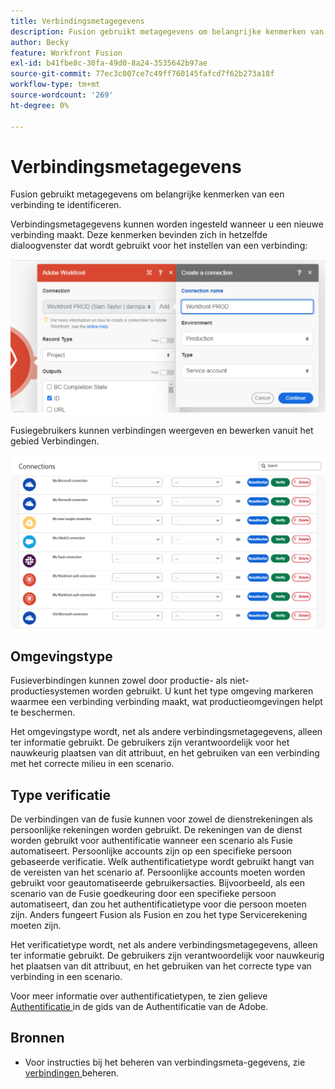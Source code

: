 ```yaml
---
title: Verbindingsmetagegevens
description: Fusion gebruikt metagegevens om belangrijke kenmerken van een verbinding te identificeren.
author: Becky
feature: Workfront Fusion
exl-id: b41fbe8c-30fa-49d0-8a24-3535642b97ae
source-git-commit: 77ec3c007ce7c49ff760145fafcd7f62b273a18f
workflow-type: tm+mt
source-wordcount: '269'
ht-degree: 0%

---
```


# Verbindingsmetagegevens

Fusion gebruikt metagegevens om belangrijke kenmerken van een verbinding te identificeren.

Verbindingsmetagegevens kunnen worden ingesteld wanneer u een nieuwe verbinding maakt. Deze kenmerken bevinden zich in hetzelfde dialoogvenster dat wordt gebruikt voor het instellen van een verbinding:

![ meta-gegevens van de Verbinding ](assets/connection-metadata-setup.png)

Fusiegebruikers kunnen verbindingen weergeven en bewerken vanuit het gebied Verbindingen.

![ meta-gegevens van de Verbinding in het gebied van Verbindingen ](assets/connections-area-metadata.png)

## Omgevingstype

Fusieverbindingen kunnen zowel door productie- als niet-productiesystemen worden gebruikt. U kunt het type omgeving markeren waarmee een verbinding verbinding maakt, wat productieomgevingen helpt te beschermen.

Het omgevingstype wordt, net als andere verbindingsmetagegevens, alleen ter informatie gebruikt. De gebruikers zijn verantwoordelijk voor het nauwkeurig plaatsen van dit attribuut, en het gebruiken van een verbinding met het correcte milieu in een scenario.

## Type verificatie

De verbindingen van de fusie kunnen voor zowel de dienstrekeningen als persoonlijke rekeningen worden gebruikt. De rekeningen van de dienst worden gebruikt voor authentificatie wanneer een scenario als Fusie automatiseert. Persoonlijke accounts zijn op een specifieke persoon gebaseerde verificatie. Welk authentificatietype wordt gebruikt hangt van de vereisten van het scenario af. Persoonlijke accounts moeten worden gebruikt voor geautomatiseerde gebruikersacties. Bijvoorbeeld, als een scenario van de Fusie goedkeuring door een specifieke persoon automatiseert, dan zou het authentificatietype voor die persoon moeten zijn. Anders fungeert Fusion als Fusion en zou het type Servicerekening moeten zijn.

Het verificatietype wordt, net als andere verbindingsmetagegevens, alleen ter informatie gebruikt. De gebruikers zijn verantwoordelijk voor nauwkeurig het plaatsen van dit attribuut, en het gebruiken van het correcte type van verbinding in een scenario.

Voor meer informatie over authentificatietypen, te zien gelieve [ Authentificatie ](https://developer.adobe.com/developer-console/docs/guides/authentication/) in de gids van de Authentificatie van de Adobe.

## Bronnen

* Voor instructies bij het beheren van verbindingsmeta-gegevens, zie [ verbindingen ](/help/workfront-fusion/create-scenarios/connect-to-apps/manage-connections.md) beheren.

